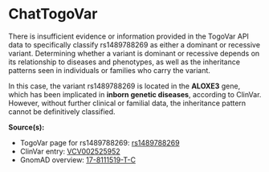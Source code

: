 # ChatTogoVar

There is insufficient evidence or information provided in the TogoVar API data to specifically classify rs1489788269 as either a dominant or recessive variant. Determining whether a variant is dominant or recessive depends on its relationship to diseases and phenotypes, as well as the inheritance patterns seen in individuals or families who carry the variant.

In this case, the variant rs1489788269 is located in the **ALOXE3** gene, which has been implicated in **inborn genetic diseases**, according to ClinVar. However, without further clinical or familial data, the inheritance pattern cannot be definitively classified.

**Source(s):**
- TogoVar page for rs1489788269: [rs1489788269](https://identifiers.org/dbsnp/rs1489788269)
- ClinVar entry: [VCV002525952](https://www.ncbi.nlm.nih.gov/clinvar/variation/2525952)
- GnomAD overview: [17-8111519-T-C](https://gnomad.broadinstitute.org/variant/17-8111519-T-C?dataset=gnomad_r4)